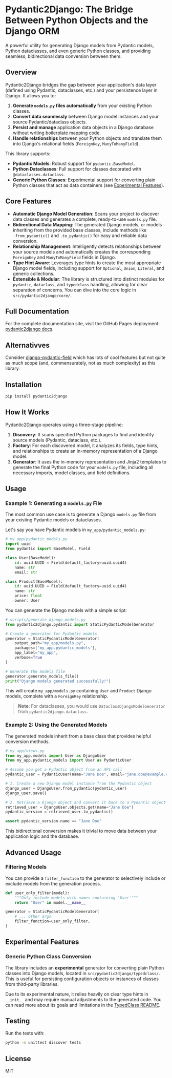 # Pydantic2Django: The Bridge Between Python Objects and the Django ORM

A powerful utility for generating Django models from Pydantic models, Python dataclasses, and even generic Python classes, and providing seamless, bidirectional data conversion between them.

## Overview

Pydantic2Django bridges the gap between your application's data layer (defined using Pydantic, dataclasses, etc.) and your persistence layer in Django. It allows you to:

1.  **Generate `models.py` files automatically** from your existing Python classes.
2.  **Convert data seamlessly** between Django model instances and your source Pydantic/dataclass objects.
3.  **Persist and manage** application data objects in a Django database without writing boilerplate mapping code.
4.  **Handle relationships** between your Python objects and translate them into Django's relational fields (`ForeignKey`, `ManyToManyField`).

This library supports:
-   **Pydantic Models**: Robust support for `pydantic.BaseModel`.
-   **Python Dataclasses**: Full support for classes decorated with `@dataclasses.dataclass`.
-   **Generic Python Classes**: Experimental support for converting plain Python classes that act as data containers (see [Experimental Features](#experimental-features)).

## Core Features

-   **Automatic Django Model Generation**: Scans your project to discover data classes and generates a complete, ready-to-use `models.py` file.
-   **Bidirectional Data Mapping**: The generated Django models, or models inheriting from the provided base classes, include methods like `.from_pydantic()` and `.to_pydantic()` for easy and reliable data conversion.
-   **Relationship Management**: Intelligently detects relationships between your source models and automatically creates the corresponding `ForeignKey` and `ManyToManyField` fields in Django.
-   **Type Hint Aware**: Leverages type hints to create the most appropriate Django model fields, including support for `Optional`, `Union`, `Literal`, and generic collections.
-   **Extensible & Modular**: The library is structured into distinct modules for `pydantic`, `dataclass`, and `typedclass` handling, allowing for clear separation of concerns. You can dive into the core logic in `src/pydantic2django/core/`.

## Full Documentation

For the complete documentation site, visit the GitHub Pages deployment: [pydantic2django docs](https://billthefighter.github.io/pydantic2django/).

## Alternativves

Consider [django-pydantic-field](https://github.com/surenkov/django-pydantic-field) which has lots of cool features but not quite as much scope (and, commensurately, not as much complexity) as this library.

## Installation

```bash
pip install pydantic2django
```

## How It Works

Pydantic2Django operates using a three-stage pipeline:

1.  **Discovery**: It scans specified Python packages to find and identify source models (Pydantic, dataclass, etc.).
2.  **Factory**: For each discovered model, it analyzes its fields, type hints, and relationships to create an in-memory representation of a Django model.
3.  **Generator**: It uses the in-memory representation and Jinja2 templates to generate the final Python code for your `models.py` file, including all necessary imports, model classes, and field definitions.

## Usage

### Example 1: Generating a `models.py` File

The most common use case is to generate a Django `models.py` file from your existing Pydantic models or dataclasses.

Let's say you have Pydantic models in `my_app/pydantic_models.py`:

```python
# my_app/pydantic_models.py
import uuid
from pydantic import BaseModel, Field

class User(BaseModel):
    id: uuid.UUID = Field(default_factory=uuid.uuid4)
    name: str
    email: str

class Product(BaseModel):
    id: uuid.UUID = Field(default_factory=uuid.uuid4)
    name: str
    price: float
    owner: User
```

You can generate the Django models with a simple script:

```python
# scripts/generate_django_models.py
from pydantic2django.pydantic import StaticPydanticModelGenerator

# Create a generator for Pydantic models
generator = StaticPydanticModelGenerator(
    output_path="my_app/models.py",
    packages=["my_app.pydantic_models"],
    app_label="my_app",
    verbose=True
)

# Generate the models file
generator.generate_models_file()
print("Django models generated successfully!")
```

This will create `my_app/models.py` containing `User` and `Product` Django models, complete with a `ForeignKey` relationship.

> **Note**: For dataclasses, you would use `DataclassDjangoModelGenerator` from `pydantic2django.dataclass`.

### Example 2: Using the Generated Models

The generated models inherit from a base class that provides helpful conversion methods.

```python
# my_app/views.py
from my_app.models import User as DjangoUser
from my_app.pydantic_models import User as PydanticUser

# Assume you get a Pydantic object from an API call
pydantic_user = PydanticUser(name="Jane Doe", email="jane.doe@example.com")

# 1. Create a new Django model instance from the Pydantic object
django_user = DjangoUser.from_pydantic(pydantic_user)
django_user.save()

# 2. Retrieve a Django object and convert it back to a Pydantic object
retrieved_user = DjangoUser.objects.get(name="Jane Doe")
pydantic_version = retrieved_user.to_pydantic()

assert pydantic_version.name == "Jane Doe"
```

This bidirectional conversion makes it trivial to move data between your application logic and the database.

## Advanced Usage

### Filtering Models

You can provide a `filter_function` to the generator to selectively include or exclude models from the generation process.

```python
def user_only_filter(model):
    """Only include models with names containing 'User'"""
    return "User" in model.__name__

generator = StaticPydanticModelGenerator(
    # ... other args
    filter_function=user_only_filter,
)
```

## Experimental Features

### Generic Python Class Conversion

The library includes an **experimental** generator for converting plain Python classes into Django models, located in `src/pydantic2django/typedclass/`. This is useful for persisting configuration objects or instances of classes from third-party libraries.

Due to its experimental nature, it relies heavily on clear type hints in `__init__` and may require manual adjustments to the generated code. You can read more about its goals and limitations in the [TypedClass README](./src/pydantic2django/typedclass/README.md).

## Testing

Run the tests with:

```bash
python -m unittest discover tests
```

## License

MIT
